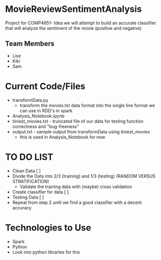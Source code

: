 # MovieReviewSentimentAnalysis
Project for COMP4651- 
Idea we will attempt to build an accurate classifier that will analyze the sentiment of the movie (positive and negative) 

## Team Members 
* Lise
* Kiki
* Sam

# Current Code/Files
* transformData.py
  * transform the movies.txt data format into the single line format we can use in RDD's in spark
* Analysis_Notebook.ipynb
* tiniest_movies.txt - truncated file of our data for testing function correctness and "bug-freeness"
* output.txt - sample output from transformData using tiniest_movies
  * this is used in Analysis_Notebook for now

# TO DO LIST 
* Clean Data [ ] 
* Divide the Data into 2/3 (training) and 1/3 (testing)    (RANDOM VERSUS STRATIFICATION) 
    * Validate the training data with (maybe) cross validation
* Create classifier for data [ ]
* Testing Data [ ]
* Repeat from step 2 until we find a good classifier with a decent accuracy


# Technologies to Use
* Spark 
* Python 
* Look into python libraries for this 






